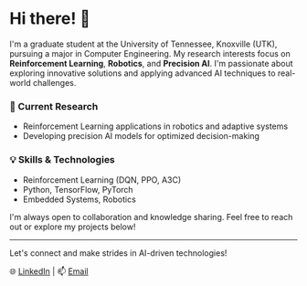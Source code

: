 
# Hi there! 👋

I'm a graduate student at the University of Tennessee, Knoxville (UTK), pursuing a major in Computer Engineering. My research interests focus on **Reinforcement Learning**, **Robotics**, and **Precision AI**. I'm passionate about exploring innovative solutions and applying advanced AI techniques to real-world challenges.

### 🔬 Current Research
- Reinforcement Learning applications in robotics and adaptive systems
- Developing precision AI models for optimized decision-making

### 💡 Skills & Technologies
- Reinforcement Learning (DQN, PPO, A3C)
- Python, TensorFlow, PyTorch
- Embedded Systems, Robotics

I'm always open to collaboration and knowledge sharing. Feel free to reach out or explore my projects below!

---

Let's connect and make strides in AI-driven technologies!

🌐 [LinkedIn](www.linkedin.com/in/azizul-zahid-1b980b202) | 📫 [Email](azizul.zahid33@gmail.com)





